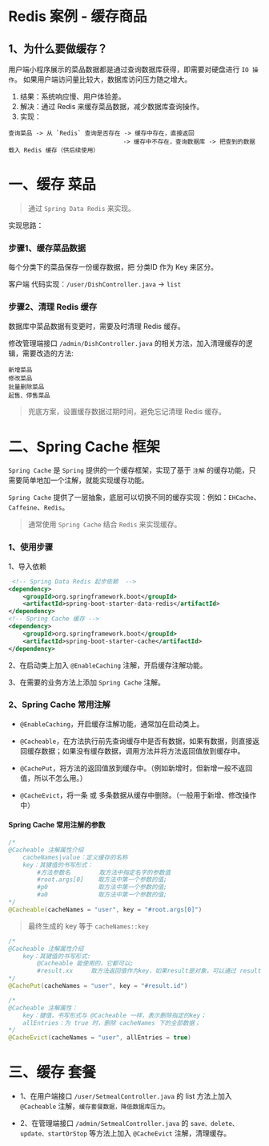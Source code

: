# Redis 案例 - 缓存商品

## 1、为什么要做缓存？

用户端小程序展示的菜品数据都是通过查询数据库获得，即需要对硬盘进行 `IO 操作`。 如果用户端访问量比较大，数据库访问压力随之增大。
1. 结果：系统响应慢、用户体验差。 
2. 解决：通过 Redis 来缓存菜品数据，减少数据库查询操作。
3. 实现：
```
查询菜品 -> 从 `Redis` 查询是否存在 -> 缓存中存在，直接返回 
                                -> 缓存中不存在，查询数据库 -> 把查到的数据载入 Redis 缓存（供后续使用）
```

# 一、缓存 菜品 

> 通过 `Spring Data Redis` 来实现。

实现思路：

### 步骤1、缓存菜品数据

每个分类下的菜品保存一份缓存数据，把 分类ID 作为 Key 来区分。

客户端 代码实现：`/user/DishController.java` -> `list`

### 步骤2、清理 Redis 缓存
数据库中菜品数据有变更时，需要及时清理 Redis 缓存。

修改管理端接口 `/admin/DishController.java` 的相关方法，加入清理缓存的逻辑，需要改造的方法:

```
新增菜品 
修改菜品
批量删除菜品 
起售、停售菜品
```

> 兜底方案，设置缓存数据过期时间，避免忘记清理 Redis 缓存。


# 二、Spring Cache 框架
`Spring Cache` 是 `Spring` 提供的一个缓存框架，实现了基于 `注解` 的缓存功能，只需要简单地加一个注解，就能实现缓存功能。

`Spring Cache` 提供了一层抽象，底层可以切换不同的缓存实现：例如：`EHCache`、`Caffeine`、`Redis`。

> 通常使用 `Spring Cache` 结合 `Redis` 来实现缓存。

### 1、使用步骤 

1、导入依赖

```xml
 <!-- Spring Data Redis 起步依赖  -->
<dependency>
    <groupId>org.springframework.boot</groupId>
    <artifactId>spring-boot-starter-data-redis</artifactId>
</dependency>
<!-- Spring Cache 缓存 -->
<dependency>
    <groupId>org.springframework.boot</groupId>
    <artifactId>spring-boot-starter-cache</artifactId>
</dependency>
```

2、在启动类上加入 `@EnableCaching` 注解，开启缓存注解功能。

3、在需要的业务方法上添加 `Spring Cache` 注解。

### 2、Spring Cache 常用注解

* `@EnableCaching`，开启缓存注解功能，通常加在启动类上。

* `@Cacheable`，在方法执行前先查询缓存中是否有数据，如果有数据，则直接返回缓存数据；如果没有缓存数据，调用方法并将方法返回值放到缓存中。

* `@CachePut`，将方法的返回值放到缓存中。（例如新增时，但新增一般不返回值，所以不怎么用。）

* `@CacheEvict`，将一条 或 多条数据从缓存中删除。（一般用于新增、修改操作中）

#### Spring Cache 常用注解的参数

````java
/*
@Cacheable 注解属性介绍
    cacheNames|value：定义缓存的名称
    key：其键值的书写形式：
        #方法参数名        取方法中指定名字的参数值
        #root.args[0]    取方法中第一个参数的值;
        #p0              取方法中第一个参数的值;
        #a0              取方法中第一个参数的值;
*/
@Cacheable(cacheNames = "user", key = "#root.args[0]")
````

> 最终生成的 key 等于 `cacheNames::key`

````java
/*
@Cacheable 注解属性介绍
    key：其键值的书写形式:
        @Cacheable 能使用的，它都可以;
        #result.xx     取方法返回值作为key，如果result是对象，可以通过 result.xx 获取属性值;
*/
@CachePut(cacheNames = "user", key = "#result.id")
````

```java
/*
@Cacheable 注解属性：
    key：键值，书写形式与 @Cacheable 一样，表示删除指定的key；
    allEntries：为 true 时，删除 cacheNames 下的全部数据；
*/
@CacheEvict(cacheNames = "user", allEntries = true)
```

# 三、缓存 套餐

* 1、在用户端接口 `/user/SetmealController.java` 的 list 方法上加入 `@Cacheable` 注解，`缓存套餐数据，降低数据库压力`。

* 2、在管理端接口 `/admin/SetmealController.java` 的 `save、delete、update、startOrStop` 等方法上加入 `@CacheEvict` 注解，清理缓存。

